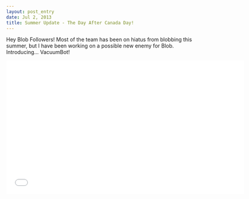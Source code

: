 ```yaml
---
layout: post_entry
date: Jul 2, 2013
title: Summer Update - The Day After Canada Day!
---
```

Hey Blob Followers! Most of the team has been on hiatus from blobbing this summer, but I have been working on a possible new enemy for Blob. Introducing... VacuumBot!  
<iframe allowfullscreen="" frameborder="0" height="360" src="//www.youtube.com/embed/WP_-FEdREHU?rel=0" width="640"/>
Keep an eye out for future Summer Blob Updates, including new maps and features! See you then!  
    - Ian